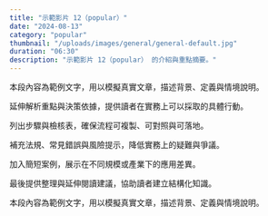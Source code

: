 ```yaml
---
title: "示範影片 12（popular）"
date: "2024-08-13"
category: "popular"
thumbnail: "/uploads/images/general/general-default.jpg"
duration: "06:30"
description: "示範影片 12（popular） 的介紹與重點摘要。"
---
```


本段內容為範例文字，用以模擬真實文章，描述背景、定義與情境說明。

延伸解析重點與決策依據，提供讀者在實務上可以採取的具體行動。

列出步驟與檢核表，確保流程可複製、可對照與可落地。

補充法規、常見錯誤與風險提示，降低實務上的疑難與爭議。

加入簡短案例，展示在不同規模或產業下的應用差異。

最後提供整理與延伸閱讀建議，協助讀者建立結構化知識。

本段內容為範例文字，用以模擬真實文章，描述背景、定義與情境說明。

